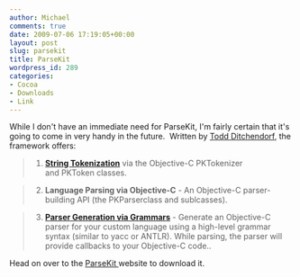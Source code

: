 ```yaml
---
author: Michael
comments: true
date: 2009-07-06 17:19:05+00:00
layout: post
slug: parsekit
title: ParseKit
wordpress_id: 289
categories:
- Cocoa
- Downloads
- Link
---
```


While I don't have an immediate need for ParseKit, I'm fairly certain that it's going to come in very handy in the future.  Written by [Todd Ditchendorf](https://twitter.com/itod), the framework offers:







> 
	
>   1. **[String Tokenization](http://parsekit.com/tokenization.html)** via the Objective-C PKTokenizer and PKToken classes.
> 
	
>   2. **Language Parsing via Objective-C** - An Objective-C parser-building API (the PKParserclass and sublcasses).
> 
	
>   3. **[Parser Generation via Grammars](http://parsekit.com/grammars.html)** - Generate an Objective-C parser for your custom language using a high-level grammar syntax (similar to yacc or ANTLR). While parsing, the parser will provide callbacks to your Objective-C code..
> 




Head on over to the [ParseKit ](http://parsekit.com/)website to download it.
